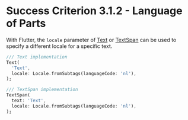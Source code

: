 # Success Criterion 3.1.2 - Language of Parts

With Flutter, the `locale` parameter of [Text](https://api.flutter.dev/flutter/widgets/Text-class.html) or [TextSpan](https://api.flutter.dev/flutter/painting/TextSpan-class.html) can be used to specify a different locale for a specific text.

```dart
/// Text implementation
Text(
  'Text',
  locale: Locale.fromSubtags(languageCode: 'nl'),
);

/// TextSpan implementation
TextSpan(
  text: 'Text',
  locale: Locale.fromSubtags(languageCode: 'nl'),
);
```
